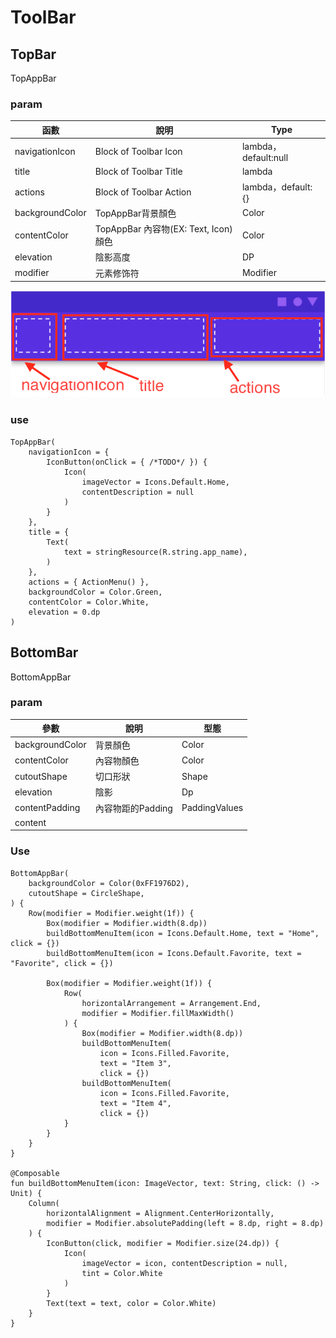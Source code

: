 # ToolBar

## TopBar

TopAppBar

### param

| 函數 | 說明 | Type|
| --- | --- | --- |
| navigationIcon | Block of Toolbar Icon | lambda，default:null |
| title | Block of Toolbar Title | lambda |
| actions | Block of Toolbar Action | lambda，default: {} |
| backgroundColor | TopAppBar背景顏色 | Color |
| contentColor | TopAppBar 內容物(EX: Text, Icon)顏色 | Color |
| elevation | 陰影高度 | DP |
| modifier | 元素修饰符 | Modifier |

![alt 属性文本](./assets/toolbar_block.png)

### use

```
TopAppBar(
    navigationIcon = {
        IconButton(onClick = { /*TODO*/ }) {
            Icon(
                imageVector = Icons.Default.Home,
                contentDescription = null
            )
        }
    },
    title = {
        Text(
            text = stringResource(R.string.app_name),
        )
    },
    actions = { ActionMenu() },
    backgroundColor = Color.Green,
    contentColor = Color.White,
    elevation = 0.dp
)
```

## BottomBar

BottomAppBar

### param

| 參數 | 說明 | 型態 |
| --- | --- | --- |
| backgroundColor | 背景顏色 | Color |
| contentColor | 內容物顏色 | Color |
| cutoutShape | 切口形狀 | Shape |
| elevation | 陰影 | Dp |
| contentPadding | 內容物距的Padding | PaddingValues |
| content |  |  |

### Use

```
BottomAppBar(
    backgroundColor = Color(0xFF1976D2),
    cutoutShape = CircleShape,
) {
    Row(modifier = Modifier.weight(1f)) {
        Box(modifier = Modifier.width(8.dp))
        buildBottomMenuItem(icon = Icons.Default.Home, text = "Home", click = {})
        buildBottomMenuItem(icon = Icons.Default.Favorite, text = "Favorite", click = {})

        Box(modifier = Modifier.weight(1f)) {
            Row(
                horizontalArrangement = Arrangement.End,
                modifier = Modifier.fillMaxWidth()
            ) {
                Box(modifier = Modifier.width(8.dp))
                buildBottomMenuItem(
                    icon = Icons.Filled.Favorite,
                    text = "Item 3",
                    click = {})
                buildBottomMenuItem(
                    icon = Icons.Filled.Favorite,
                    text = "Item 4",
                    click = {})
            }
        }
    }
}

@Composable
fun buildBottomMenuItem(icon: ImageVector, text: String, click: () -> Unit) {
    Column(
        horizontalAlignment = Alignment.CenterHorizontally,
        modifier = Modifier.absolutePadding(left = 8.dp, right = 8.dp)
    ) {
        IconButton(click, modifier = Modifier.size(24.dp)) {
            Icon(
                imageVector = icon, contentDescription = null,
                tint = Color.White
            )
        }
        Text(text = text, color = Color.White)
    }
}
```
